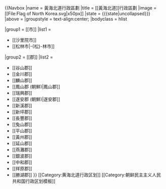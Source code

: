 {{Navbox
|name = 黃海北道行政區劃
|title = [[黃海北道]]行政區劃
|image = [[File:Flag of North Korea.svg|x50px]]
|state = {{{state|<includeonly>uncollapsed</includeonly>}}}
|above =
|groupstyle = text-align:center;
|bodyclass = hlist

|group1 = [[市]]
|list1 =
* [[沙里院市]]
* [[松林市|-{松}-林市]]

|group2 = [[郡]]
|list2 =
* [[谷山郡]]
* [[金川郡]]
* [[麟山郡]]
* [[鳳山郡 (朝鮮)|鳳山郡]]
* [[瑞興郡]]
* [[遂安郡 (朝鮮)|遂安郡]]
* [[新溪郡]]
* [[新坪郡]]
* [[長豐郡]]
* [[兔山郡]]
* [[平山郡]]
* [[黃州郡]]
* [[延山郡]]
* [[燕灘郡]]
* [[銀波郡]]
* [[中和郡]]
* [[祥原郡]]
* [[勝湖郡]]
}}<noinclude>
[[Category:黄海北道行政区划]]
[[Category:朝鲜民主主义人民共和国行政区划模板]]
</noinclude>
